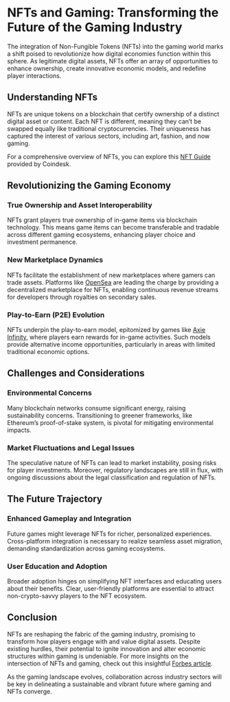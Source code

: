 # NFTs and Gaming: Transforming the Future of the Gaming Industry

The integration of Non-Fungible Tokens (NFTs) into the gaming world marks a shift poised to revolutionize how digital economies function within this sphere. As legitimate digital assets, NFTs offer an array of opportunities to enhance ownership, create innovative economic models, and redefine player interactions.

## Understanding NFTs

NFTs are unique tokens on a blockchain that certify ownership of a distinct digital asset or content. Each NFT is different, meaning they can’t be swapped equally like traditional cryptocurrencies. Their uniqueness has captured the interest of various sectors, including art, fashion, and now gaming.

For a comprehensive overview of NFTs, you can explore this [NFT Guide](https://www.coindesk.com/learn/what-are-nfts) provided by Coindesk.

## Revolutionizing the Gaming Economy

### True Ownership and Asset Interoperability

NFTs grant players true ownership of in-game items via blockchain technology. This means game items can become transferable and tradable across different gaming ecosystems, enhancing player choice and investment permanence.

### New Marketplace Dynamics

NFTs facilitate the establishment of new marketplaces where gamers can trade assets. Platforms like [OpenSea](https://opensea.io) are leading the charge by providing a decentralized marketplace for NFTs, enabling continuous revenue streams for developers through royalties on secondary sales.

### Play-to-Earn (P2E) Evolution

NFTs underpin the play-to-earn model, epitomized by games like [Axie Infinity](https://axieinfinity.com), where players earn rewards for in-game activities. Such models provide alternative income opportunities, particularly in areas with limited traditional economic options.

## Challenges and Considerations

### Environmental Concerns

Many blockchain networks consume significant energy, raising sustainability concerns. Transitioning to greener frameworks, like Ethereum’s proof-of-stake system, is pivotal for mitigating environmental impacts.

### Market Fluctuations and Legal Issues

The speculative nature of NFTs can lead to market instability, posing risks for player investments. Moreover, regulatory landscapes are still in flux, with ongoing discussions about the legal classification and regulation of NFTs.

## The Future Trajectory

### Enhanced Gameplay and Integration

Future games might leverage NFTs for richer, personalized experiences. Cross-platform integration is necessary to realize seamless asset migration, demanding standardization across gaming ecosystems.

### User Education and Adoption

Broader adoption hinges on simplifying NFT interfaces and educating users about their benefits. Clear, user-friendly platforms are essential to attract non-crypto-savvy players to the NFT ecosystem.

## Conclusion

NFTs are reshaping the fabric of the gaming industry, promising to transform how players engage with and value digital assets. Despite existing hurdles, their potential to ignite innovation and alter economic structures within gaming is undeniable. For more insights on the intersection of NFTs and gaming, check out this insightful [Forbes article](https://www.forbes.com/sites/forbestechcouncil/2021/08/23/the-role-of-nfts-in-the-future-of-the-gaming-industry/). 

As the gaming landscape evolves, collaboration across industry sectors will be key in delineating a sustainable and vibrant future where gaming and NFTs converge.